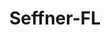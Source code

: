 ---
title: Seffner-FL
slug: seffner-fl
f_state:
- cms/state/florida.md
f_locations:
- cms/payday-loan/amscot-4520.md
- cms/payday-loan/amscot-4521.md
- cms/payday-loan/mr-quick-loan-22381.md
- cms/payday-loan/mr-quick-loan-22386.md
- cms/payday-loan/mr-quick-loan-22387.md
updated-on: '2024-05-30T13:41:28.615Z'
created-on: '2024-05-30T13:41:28.615Z'
published-on: '2024-05-30T13:54:32.469Z'
f_city: Seffner
layout: '[city].html'
tags: city
---